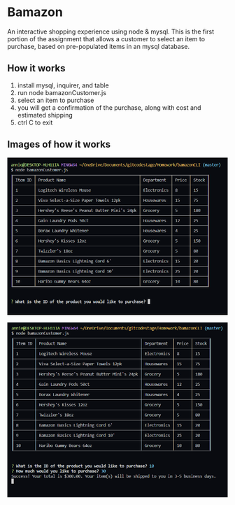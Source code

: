 # Bamazon

An interactive shopping experience using node & mysql.  This is the first portion of the assignment that allows a customer to select an item to purchase, based on pre-populated items in an mysql database.

## How it works

1. install mysql, inquirer, and table
2. run node bamazonCustomer.js
3. select an item to purchase
4. you will get a confirmation of the purchase, along with cost and estimated shipping
5. ctrl C to exit

## Images of how it works
![Code Image Part 1](https://github.com/anniekay825/bamazonCLI/blob/master/assets/bamazon1.PNG)

![Code Image Part 2](https://github.com/anniekay825/bamazonCLI/blob/master/assets/bamazon2.PNG)

